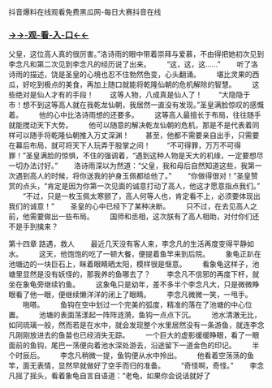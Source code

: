抖音爆料在线观看免费黑瓜网-每日大赛抖音在线


### <a href="https://7t9e.com">→→-观-看-入-口←←</a>


父皇，这位高人真的很厉害。”洛诗雨的眼中带着崇拜与爱慕，不由得把她初次见到李念凡和第二次见到李念凡的经历说了出来。
　　“这，这，这……”
　　听了洛诗雨的描述，饶是圣皇的心境也忍不住勃然色变，心头翻涌。
　　堪比灵果的西瓜，好吃到极点的美食，再加上随口就能将乾隆仙朝的危机解除的智慧。
　　这些绝对是仙人才有的手段！
　　这等人物，八成真是仙人了！
　　“大隐隐于市！想不到这等高人就在我乾龙仙朝，我居然一直没有发现。”圣皇满脸惊叹的感慨着。
　　他的心中比洛诗雨想的还要多。
　　这等高人最擅长于布局，往往随手就能搅动天下大势。
　　他可以随意的解决乾龙仙朝的危机，那是不是代表着同样可以随手将乾隆仙朝推入万丈深渊！
　　甚至，他都不需要亲自出手，只需要在幕后布局，就可将天下人玩弄于股掌之间！
　　“不可得罪，万万不可得罪！”圣皇满脸的惊惧，不住的强调着，“遇到这种人物是天大的机缘，一定要想尽一切办法讨好。”
　　洛诗雨深以为然道：“父皇，我和母后自然知道这些，我第一次遇到高人的时候，将你送我的护身玉佩都给他了。”
　　“你做得很对！”圣皇赞赏的点头，“肯定是因为你第一次见面的诚意打动了高人，他这才愿意指点我们。”
　　“不过，只是一枚玉佩太寒颤了，高人何等人也，肯定看不上，必须要体现出我们的诚意！”
　　圣皇的心中已经下了某种决断。
　　只不过，在去见高人之前，他需要做出一些布局。
　　国师和丞相，这次朕有了高人相助，对付你们还不是手到擒来？


第十四章 路遇，救人
　　最近几天没有客人来，李念凡的生活再度变得平静如水。
　　这天，他饱饱的吃了一顿大餐，便提着鱼竿来到后院。
　　象龟正趴在池塘边的一块巨石上，眯着眼睛晒太阳，模样很是惬意。
　　看象龟这样子，池塘里显然是没有妖怪的，那我养的鱼哪去了？
　　李念凡不信邪的再度下杆，就坐在象龟旁继续钓鱼。
　　这象龟只是幼年，差不多半个李念凡大，只是微微睁眼看了他一眼，便继续懒洋洋的闭上了眼睛。
　　李念凡微微一笑，一甩手。
　　啪嗒。
　　鱼钩在空中划过一个完美的弧度，精准的落在了池塘的中心位置。
　　池塘的表面荡漾起一阵阵涟漪，鱼钩一点点下沉。
　　池水清澈无比，如同琉璃一般，然而若是在水中，就会发现整个水里居然没有一条游鱼，就连李念凡刚刚放进去的鱼苗也已经消失无踪。
　　一个巨大的虚影缓缓睁眼，看了一眼面前的鱼钩，尾巴一荡便向着池水深处游去，沿途留下一道金色的印记。
　　半个时辰后。
　　李念凡稍微一提，鱼钩便从水中拎出。
　　他看着空荡荡的鱼竿，面无表情，显然早就做好了空手而归的准备。
　　“奇怪啊，奇怪。”
　　李念凡摇了摇头，看着象龟自言自语道：“老龟，如果你会说话就好了

